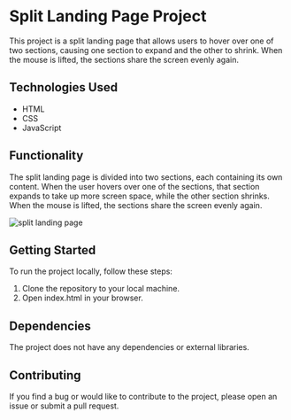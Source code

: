 # Split Landing Page Project

This project is a split landing page that allows users to hover over one of two sections, causing one section to expand and the other to shrink. When the mouse is lifted, the sections share the screen evenly again.

## Technologies Used

- HTML
- CSS
- JavaScript

## Functionality

The split landing page is divided into two sections, each containing its own content. When the user hovers over one of the sections, that section expands to take up more screen space, while the other section shrinks. When the mouse is lifted, the sections share the screen evenly again.

![split landing page](./asset/split.gif)

## Getting Started

To run the project locally, follow these steps:

1. Clone the repository to your local machine.
2. Open index.html in your browser.

## Dependencies

The project does not have any dependencies or external libraries.

## Contributing

If you find a bug or would like to contribute to the project, please open an issue or submit a pull request.
